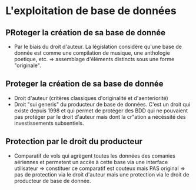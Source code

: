 # L'exploitation de base de données

## PRoteger la création de sa base de donnée

* Par le biais du droit d'auteur. La législation considère qu'une base de donnée est comme une compilation de musique, une anthologie poetique, etc. => assemblage d'éléments distincts sous une forme "originale".

## Proteger la création de sa base de donnée

* Droit d'auteur (critères classiques d'originalité et d'aenteriorité)
* Droit "sui generis" du producteur de base de données. C'est un droit qui existe depuis 1998 et qui permet de protéger des BDD qui ne pouvaient pas protéger par le droit d'auteur mais dont la cr"ation a nécéssité des investissements subsentiels.

## Protection par le droit du producteur
* Comparatif de vols qui agrègent toutes les données des comanies aériennes et permetent un accès à cette base via une interface utilisateur => constituer ce comparatif est couteux mais PAS original => pas de protection via le droit d'auteur mais une protection via le droit de producteur de base de donnée.